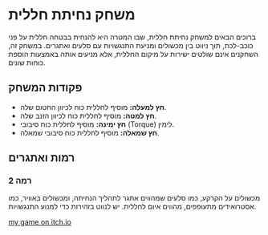 # משחק נחיתת חללית

ברוכים הבאים למשחק נחיתת חללית, שבו המטרה היא להנחית בבטחה חללית על פני כוכב-לכת, תוך ניווט בין מכשולים ומניעת התנגשויות עם סלעים ואתגרים. במשחק זה, השחקנים אינם שולטים ישירות על מיקום החללית, אלא מניעים אותה באמצעות הוספת כוחות שונים.

## פקודות המשחק

- **חץ למעלה:** מוסיף לחללית כוח לכיוון החטום שלה.
- **חץ למטה:** מוסיף לחללית כוח לכיוון הזנב שלה.
- **חץ ימינה:** מוסיף לחללית כוח סיבובי (Torque) לימין.
- **חץ שמאלה:** מוסיף לחללית כוח סיבובי שמאלה.

## רמות ואתגרים

### רמה 2
מכשולים על הקרקע, כמו סלעים שמהווים אתגר לתהליך הנחיתה, ומכשולים באוויר, כמו אסטרואידים מתעופפים, מהווים איום לחללית. יש לנווט בזהירות כדי למנוע התנגשויות.

[my game on itch.io](https://gamedev-hijkh.itch.io/lab4)

